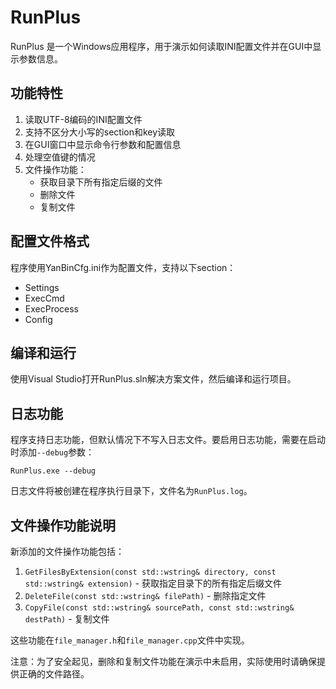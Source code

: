 # RunPlus

RunPlus 是一个Windows应用程序，用于演示如何读取INI配置文件并在GUI中显示参数信息。

## 功能特性

1. 读取UTF-8编码的INI配置文件
2. 支持不区分大小写的section和key读取
3. 在GUI窗口中显示命令行参数和配置信息
4. 处理空值键的情况
5. 文件操作功能：
   - 获取目录下所有指定后缀的文件
   - 删除文件
   - 复制文件

## 配置文件格式

程序使用YanBinCfg.ini作为配置文件，支持以下section：
- Settings
- ExecCmd
- ExecProcess
- Config

## 编译和运行

使用Visual Studio打开RunPlus.sln解决方案文件，然后编译和运行项目。

## 日志功能

程序支持日志功能，但默认情况下不写入日志文件。要启用日志功能，需要在启动时添加`--debug`参数：

```
RunPlus.exe --debug
```

日志文件将被创建在程序执行目录下，文件名为`RunPlus.log`。

## 文件操作功能说明

新添加的文件操作功能包括：

1. `GetFilesByExtension(const std::wstring& directory, const std::wstring& extension)` - 获取指定目录下的所有指定后缀文件
2. `DeleteFile(const std::wstring& filePath)` - 删除指定文件
3. `CopyFile(const std::wstring& sourcePath, const std::wstring& destPath)` - 复制文件

这些功能在`file_manager.h`和`file_manager.cpp`文件中实现。

注意：为了安全起见，删除和复制文件功能在演示中未启用，实际使用时请确保提供正确的文件路径。